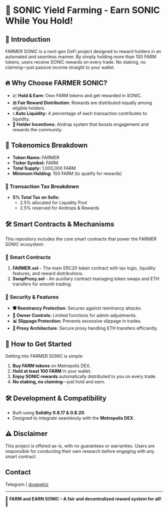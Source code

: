 # 🌾 SONIC Yield Farming - Earn SONIC While You Hold!

## 🚀 Introduction

FARMER SONIC is a next-gen DeFi project designed to reward holders in an automated and seamless manner. By simply holding more than 100 FARM tokens, users receive SONIC rewards on every trade. No staking, no claiming—just passive income straight to your wallet.

## 🔥 Why Choose FARMER SONIC?

- **📈 Hold & Earn:** Own FARM tokens and get rewarded in SONIC.
- **⚖️ Fair Reward Distribution:** Rewards are distributed equally among eligible holders.
- **💧 Auto Liquidity:** A percentage of each transaction contributes to liquidity.
- **🎁 Holder Incentives:** Airdrop system that boosts engagement and rewards the community.

## 🏦 Tokenomics Breakdown

- **Token Name:** FARMER
- **Ticker Symbol:** FARM
- **Total Supply:** 1,000,000 FARM
- **Minimum Holding:** 100 FARM (to qualify for rewards)

### 🔄 Transaction Tax Breakdown

- **5% Total Tax on Sells:**
  - 2.5% allocated for Liquidity Pool
  - 2.5% reserved for Airdrops & Rewards

## 🛠️ Smart Contracts & Mechanisms

This repository includes the core smart contracts that power the FARMER SONIC ecosystem:

### 📜 Smart Contracts

1. **FARMER.sol** - The main ERC20 token contract with tax logic, liquidity features, and reward distributions.
2. **SwapProxy.sol** - An auxiliary contract managing token swaps and ETH transfers for smooth trading.

### 🔐 Security & Features

- **🛡️ Reentrancy Protection:** Secures against reentrancy attacks.
- **🔧 Owner Controls:** Limited functions for admin adjustments.
- **📊 Slippage Protection:** Prevents excessive slippage in trades.
- **📌 Proxy Architecture:** Secure proxy handling ETH transfers efficiently.

## 🚀 How to Get Started

Getting into FARMER SONIC is simple:

1. **Buy FARM tokens** on Metropolis DEX.
2. **Hold at least 100 FARM** in your wallet.
3. **Enjoy SONIC rewards** automatically distributed to you on every trade.
4. **No staking, no claiming**—just hold and earn.

## 🛠️ Development & Compatibility

- Built using **Solidity 0.8.17 & 0.8.20**.
- Designed to integrate seamlessly with the **Metropolis DEX**.

## ⚠️ Disclaimer

This project is offered as-is, with no guarantees or warranties. Users are responsible for conducting their own research before engaging with any smart contract.

## Contact

Telegram | [dogewhiz](https://t.me/dogewhiz)

---

🌾 **FARM and EARN SONIC – A fair and decentralized reward system for all!** 🚜

